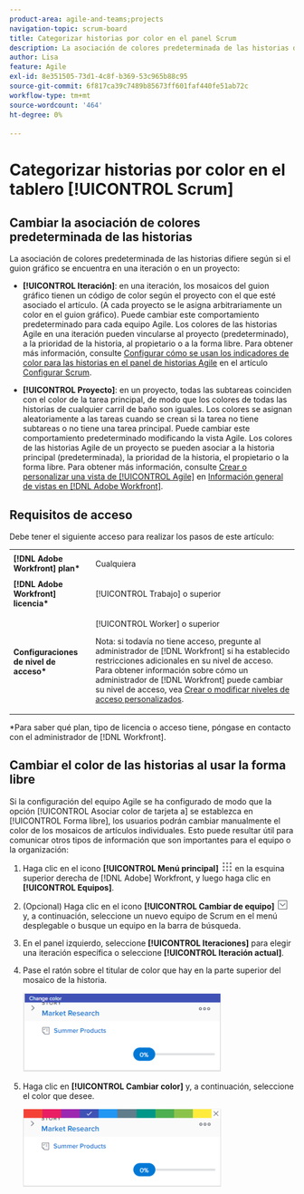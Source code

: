 ```yaml
---
product-area: agile-and-teams;projects
navigation-topic: scrum-board
title: Categorizar historias por color en el panel Scrum
description: La asociación de colores predeterminada de las historias del guion gráfico de Scrum difiere según si el guion gráfico se encuentra en una iteración o en un proyecto.
author: Lisa
feature: Agile
exl-id: 8e351505-73d1-4c8f-b369-53c965b88c95
source-git-commit: 6f817ca39c7489b85673ff601faf440fe51ab72c
workflow-type: tm+mt
source-wordcount: '464'
ht-degree: 0%

---
```


# Categorizar historias por color en el tablero [!UICONTROL Scrum]

## Cambiar la asociación de colores predeterminada de las historias

La asociación de colores predeterminada de las historias difiere según si el guion gráfico se encuentra en una iteración o en un proyecto:

* **[!UICONTROL Iteración]**: en una iteración, los mosaicos del guion gráfico tienen un código de color según el proyecto con el que esté asociado el artículo. (A cada proyecto se le asigna arbitrariamente un color en el guion gráfico). Puede cambiar este comportamiento predeterminado para cada equipo Agile. Los colores de las historias Agile en una iteración pueden vincularse al proyecto (predeterminado), a la prioridad de la historia, al propietario o a la forma libre. Para obtener más información, consulte [Configurar cómo se usan los indicadores de color para las historias en el panel de historias Agile](../../../agile/get-started-with-agile-in-workfront/configure-scrum.md#configur4) en el artículo [Configurar Scrum](../../../agile/get-started-with-agile-in-workfront/configure-scrum.md).

* **[!UICONTROL Proyecto]**: en un proyecto, todas las subtareas coinciden con el color de la tarea principal, de modo que los colores de todas las historias de cualquier carril de baño son iguales. Los colores se asignan aleatoriamente a las tareas cuando se crean si la tarea no tiene subtareas o no tiene una tarea principal. Puede cambiar este comportamiento predeterminado modificando la vista Agile. Los colores de las historias Agile de un proyecto se pueden asociar a la historia principal (predeterminada), la prioridad de la historia, el propietario o la forma libre. Para obtener más información, consulte [Crear o personalizar una vista de [!UICONTROL Agile]](../../../reports-and-dashboards/reports/reporting-elements/views-overview.md#customizing-an-agile-view) en [Información general de vistas en [!DNL Adobe Workfront]](../../../reports-and-dashboards/reports/reporting-elements/views-overview.md).

## Requisitos de acceso

Debe tener el siguiente acceso para realizar los pasos de este artículo:

<table style="table-layout:auto"> 
 <col> 
 </col> 
 <col> 
 </col> 
 <tbody> 
  <tr> 
   <td role="rowheader"><strong>[!DNL Adobe Workfront] plan*</strong></td> 
   <td> <p>Cualquiera</p> </td> 
  </tr> 
  <tr> 
   <td role="rowheader"><strong>[!DNL Adobe Workfront] licencia*</strong></td> 
   <td> <p>[!UICONTROL Trabajo] o superior</p> </td> 
  </tr> 
  <tr> 
   <td role="rowheader"><strong>Configuraciones de nivel de acceso*</strong></td> 
   <td> <p>[!UICONTROL Worker] o superior</p> <p>Nota: si todavía no tiene acceso, pregunte al administrador de [!DNL Workfront] si ha establecido restricciones adicionales en su nivel de acceso. Para obtener información sobre cómo un administrador de [!DNL Workfront] puede cambiar su nivel de acceso, vea <a href="../../../administration-and-setup/add-users/configure-and-grant-access/create-modify-access-levels.md" class="MCXref xref">Crear o modificar niveles de acceso personalizados</a>.</p> </td> 
  </tr> 
 </tbody> 
</table>

&#42;Para saber qué plan, tipo de licencia o acceso tiene, póngase en contacto con el administrador de [!DNL Workfront].

## Cambiar el color de las historias al usar la forma libre

Si la configuración del equipo Agile se ha configurado de modo que la opción [!UICONTROL Asociar color de tarjeta a] se establezca en [!UICONTROL Forma libre], los usuarios podrán cambiar manualmente el color de los mosaicos de artículos individuales. Esto puede resultar útil para comunicar otros tipos de información que son importantes para el equipo o la organización:

1. Haga clic en el icono **[!UICONTROL Menú principal]** ![](assets/main-menu-icon.png) en la esquina superior derecha de [!DNL Adobe] Workfront, y luego haga clic en **[!UICONTROL Equipos]**.

1. (Opcional) Haga clic en el icono **[!UICONTROL Cambiar de equipo]** ![Cambiar de icono de equipo](assets/switch-team-icon.png) y, a continuación, seleccione un nuevo equipo de Scrum en el menú desplegable o busque un equipo en la barra de búsqueda.

1. En el panel izquierdo, seleccione **[!UICONTROL Iteraciones]** para elegir una iteración específica o seleccione **[!UICONTROL Iteración actual]**.
1. Pase el ratón sobre el titular de color que hay en la parte superior del mosaico de la historia.

   ![](assets/agile-story-color1-nwe-350x140.png)

1. Haga clic en **[!UICONTROL Cambiar color]** y, a continuación, seleccione el color que desee.

   ![](assets/agile-story-color2-nwe-350x138.png)
